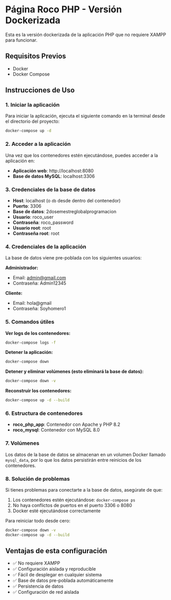 # Página Roco PHP - Versión Dockerizada

Esta es la versión dockerizada de la aplicación PHP que no requiere XAMPP para funcionar.

## Requisitos Previos

- Docker
- Docker Compose

## Instrucciones de Uso

### 1. Iniciar la aplicación

Para iniciar la aplicación, ejecuta el siguiente comando en la terminal desde el directorio del proyecto:

```bash
docker-compose up -d
```

### 2. Acceder a la aplicación

Una vez que los contenedores estén ejecutándose, puedes acceder a la aplicación en:

- **Aplicación web**: http://localhost:8080
- **Base de datos MySQL**: localhost:3306

### 3. Credenciales de la base de datos

- **Host**: localhost (o `db` desde dentro del contenedor)
- **Puerto**: 3306
- **Base de datos**: 2dosemestreglobalprogramacion
- **Usuario**: roco_user
- **Contraseña**: roco_password
- **Usuario root**: root
- **Contraseña root**: root

### 4. Credenciales de la aplicación

La base de datos viene pre-poblada con los siguientes usuarios:

**Administrador:**
- Email: admin@gmail.com
- Contraseña: Admin12345

**Cliente:**
- Email: hola@gmail
- Contraseña: Soyhomero1

### 5. Comandos útiles

**Ver logs de los contenedores:**
```bash
docker-compose logs -f
```

**Detener la aplicación:**
```bash
docker-compose down
```

**Detener y eliminar volúmenes (esto eliminará la base de datos):**
```bash
docker-compose down -v
```

**Reconstruir los contenedores:**
```bash
docker-compose up -d --build
```

### 6. Estructura de contenedores

- **roco_php_app**: Contenedor con Apache y PHP 8.2
- **roco_mysql**: Contenedor con MySQL 8.0

### 7. Volúmenes

Los datos de la base de datos se almacenan en un volumen Docker llamado `mysql_data`, por lo que los datos persistirán entre reinicios de los contenedores.

### 8. Solución de problemas

Si tienes problemas para conectarte a la base de datos, asegúrate de que:
1. Los contenedores estén ejecutándose: `docker-compose ps`
2. No haya conflictos de puertos en el puerto 3306 o 8080
3. Docker esté ejecutándose correctamente

Para reiniciar todo desde cero:
```bash
docker-compose down -v
docker-compose up -d --build
```

## Ventajas de esta configuración

- ✅ No requiere XAMPP
- ✅ Configuración aislada y reproducible
- ✅ Fácil de desplegar en cualquier sistema
- ✅ Base de datos pre-poblada automáticamente
- ✅ Persistencia de datos
- ✅ Configuración de red aislada 